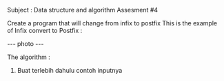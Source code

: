 Subject : Data structure and algorithm
Assesment #4

Create a program that will change from infix to postfix
This is the example of Infix convert to Postfix :

--- photo ---

The algorithm :
1. Buat terlebih dahulu contoh inputnya
